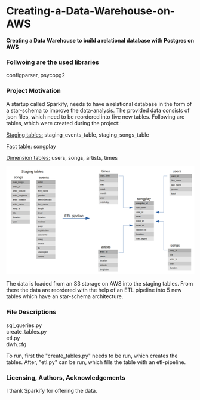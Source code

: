 # Creating-a-Data-Warehouse-on-AWS
**Creating a Data Warehouse to build a relational database with Postgres on AWS**
 
### Follwoing are the used libraries
configparser, psycopg2

### Project Motivation
A startup called Sparkify, needs to have a relational database in the form of a star-schema to improve the data-analysis. The provided data consists of json files, which need to be reordered into five new tables.
Following are tables, which were created during the project: 

<ins>Staging tables:</ins> staging_events_table, staging_songs_table

<ins>Fact table:</ins> songplay

<ins>Dimension tables:</ins> users, songs, artists, times

![alt text](https://github.com/riconaef/Creating-a-Data-Warehouse-on-AWS/blob/main/star-schema.png)

The data is loaded from an S3 storage on AWS into the staging tables. From there the data are reordered with the help of an ETL pipeline into 5 new tables which have an star-schema architecture. 

### File Descriptions
sql_queries.py<br />
create_tables.py<br />
etl.py<br />
dwh.cfg<br />

To run, first the "create_tables.py" needs to be run, which creates the tables. After, "etl.py" can be run, which fills the table with an etl-pipeline. 


### Licensing, Authors, Acknowledgements
I thank Sparkify for offering the data.
